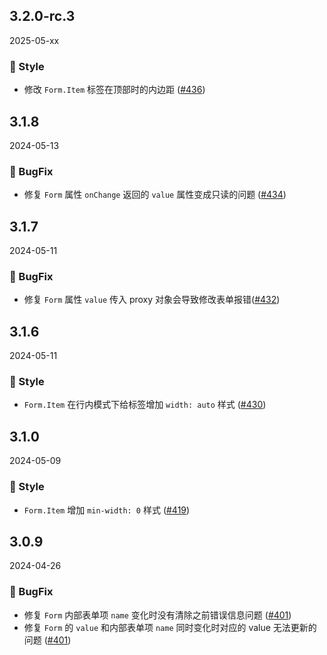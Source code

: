 ## 3.2.0-rc.3
2025-05-xx

### 💅 Style

- 修改 `Form.Item` 标签在顶部时的内边距 ([#436](https://github.com/sheinsight/shineout-next/pull/436))

## 3.1.8
2024-05-13

### 🐞 BugFix

- 修复 `Form` 属性 `onChange` 返回的 `value` 属性变成只读的问题 ([#434](https://github.com/sheinsight/shineout-next/pull/434))

## 3.1.7
2024-05-11

### 🐞 BugFix

- 修复 `Form` 属性 `value` 传入 proxy 对象会导致修改表单报错([#432](https://github.com/sheinsight/shineout-next/pull/432))

## 3.1.6
2024-05-11

### 💅 Style
- `Form.Item` 在行内模式下给标签增加 `width: auto` 样式 ([#430](https://github.com/sheinsight/shineout-next/pull/430))

## 3.1.0
2024-05-09

### 💅 Style

- `Form.Item` 增加 `min-width: 0` 样式 ([#419](https://github.com/sheinsight/shineout-next/pull/419))

## 3.0.9
2024-04-26

### 🐞 BugFix

- 修复 `Form` 内部表单项 `name` 变化时没有清除之前错误信息问题 ([#401](https://github.com/sheinsight/shineout-next/pull/401))
- 修复 `Form` 的 `value` 和内部表单项 `name` 同时变化时对应的 value 无法更新的问题 ([#401](https://github.com/sheinsight/shineout-next/pull/401))

